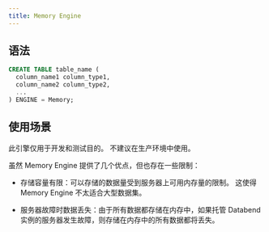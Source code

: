 ```yaml
---
title: Memory Engine
---
```


## 语法

```sql
CREATE TABLE table_name (
  column_name1 column_type1,
  column_name2 column_type2,
  ...
) ENGINE = Memory;
```

## 使用场景

此引擎仅用于开发和测试目的。 不建议在生产环境中使用。

虽然 Memory Engine 提供了几个优点，但也存在一些限制：

- 存储容量有限：可以存储的数据量受到服务器上可用内存量的限制。 这使得 Memory Engine 不太适合大型数据集。

- 服务器故障时数据丢失：由于所有数据都存储在内存中，如果托管 Databend 实例的服务器发生故障，则存储在内存中的所有数据都将丢失。